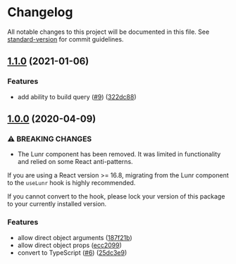 # Changelog

All notable changes to this project will be documented in this file. See [standard-version](https://github.com/conventional-changelog/standard-version) for commit guidelines.

## [1.1.0](https://github.com/angeloashmore/react-lunr/compare/v1.0.0...v1.1.0) (2021-01-06)


### Features

* add ability to build query ([#9](https://github.com/angeloashmore/react-lunr/issues/9)) ([322dc88](https://github.com/angeloashmore/react-lunr/commit/322dc88c59f99b42317e4db6b4ce62b78c31c963))

## [1.0.0](https://github.com/angeloashmore/react-lunr/compare/v0.5.0...v1.0.0) (2020-04-09)


### ⚠ BREAKING CHANGES

* The Lunr component has been removed. It was limited in
functionality and relied on some React anti-patterns.

If you are using a React version >= 16.8, migrating from the Lunr
component to the `useLunr` hook is highly recommended.

If you cannot convert to the hook, please lock your version of this
package to your currently installed version.

### Features

* allow direct object arguments ([187f21b](https://github.com/angeloashmore/react-lunr/commit/187f21b305ae2f324220c4b1dee1a878b170d45a))
* allow direct object props ([ecc2099](https://github.com/angeloashmore/react-lunr/commit/ecc209937c83145feeeb261ef863cf4b6cfc30d3))
* convert to TypeScript ([#6](https://github.com/angeloashmore/react-lunr/issues/6)) ([25dc3e9](https://github.com/angeloashmore/react-lunr/commit/25dc3e90fa7cc555d1ccde10e1c58dd599788604))
